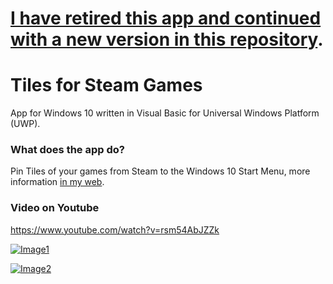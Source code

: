 # [I have retired this app and continued with a new version in this repository](https://github.com/pepeizq/Tiles-Games).

# Tiles for Steam Games

App for Windows 10 written in Visual Basic for Universal Windows Platform (UWP).

### What does the app do?

Pin Tiles of your games from Steam to the Windows 10 Start Menu, more information [in my web](https://pepeizqapps.com/app/steam-tiles/).

### Video on Youtube
https://www.youtube.com/watch?v=rsm54AbJZZk

[![Image1](https://i.imgur.com/RX0TBkf.png)](https://pepeizqapps.com/app/steam-tiles/)

[![Image2](https://i.imgur.com/IYkK4mo.png)](https://pepeizqapps.com/app/steam-tiles/)
